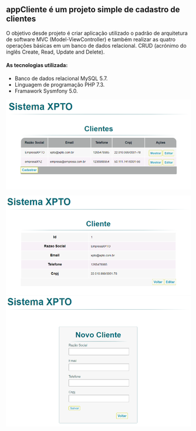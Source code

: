 ## appCliente é um projeto simple de cadastro de clientes

O objetivo desde projeto é criar aplicação utilizado o padrão de arquitetura de software MVC (Model-ViewController) e também realizar as quatro operações básicas em um banco de dados relacional. CRUD (acrónimo do inglês Create, Read, Update and Delete). 

#### As tecnologias utilizada:

- Banco de dados relacional MySQL 5.7.
-  Linguagem de programação PHP 7.3.
-  Framawork Sysmfony 5.0.

![appCliente image](image/listarCliente.PNG)

![appCliente image](image/mostrarCliente.PNG)
![appCliente image](image/criarCliente.PNG)